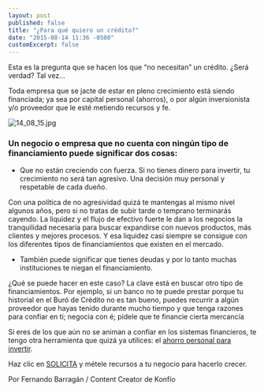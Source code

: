 ```yaml
---
layout: post
published: false
title: "¿Para qué quiero un crédito?"
date: "2015-08-14 11:36 -0500"
customExcerpt: false
---
```


Esta es la pregunta que se hacen los que “no necesitan” un crédito. ¿Será verdad? Tal vez…

Toda empresa que se jacte de estar en pleno crecimiento está siendo financiada; ya sea por capital personal (ahorros), o por algún inversionista y/o proveedor que le esté metiendo recursos y fe.

![14_08_15.jpg]({{site.baseurl}}/img/14_08_15.jpg)

### Un negocio o empresa que no cuenta con ningún tipo de financiamiento puede significar dos cosas:

- Que no están creciendo con fuerza. Si no tienes dinero para invertir, tu crecimiento no será tan agresivo. Una decisión muy personal y respetable de cada dueño. 

Con una política de no agresividad quizá te mantengas al mismo nivel algunos años, pero si no tratas de subir tarde o temprano terminarás cayendo. La liquidez y el flujo de efectivo fuerte le dan a los negocios la tranquilidad necesaria para buscar expandirse con nuevos productos, más clientes y mejores procesos. Y esa liquidez casi siempre se consigue con los diferentes tipos de financiamientos que existen en el mercado.

- También puede significar que tienes deudas y por lo tanto muchas instituciones te niegan el financiamiento. 

¿Qué se puede hacer en este caso? La clave está en buscar otro tipo de financiamientos. Por ejemplo, si un banco no te puede prestar porque tu historial en el Buró de Crédito no es tan bueno, puedes recurrir a algún proveedor que hayas tenido durante mucho tiempo y que tenga razones para confiar en ti; negocia con é; pídele que te financie cierta mercancía

Si eres de los que aún no se animan a confiar en los sistemas financieros, te tengo otra herramienta que quizá ya utilices: el [ahorro personal para invertir](https://www.youtube.com/watch?v=MXL6k7fyzws). 

Haz clic en [SOLICITA](https://konfio.mx/inicio/registrate) y métele recursos a tu negocio para hacerlo crecer.

Por Fernando Barragán / Content Creator de Konfío


